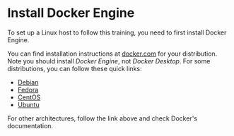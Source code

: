 # Install Docker Engine

To set up a Linux host to follow this training, you need to first install Docker Engine.

You can find installation instructions
at [docker.com](https://docs.docker.com/engine/install/) for your distribution. Note
you should install *Docker Engine*, not *Docker Desktop*. For some distributions, you can
follow these quick links:

- [Debian](https://docs.docker.com/engine/install/debian/)
- [Fedora](https://docs.docker.com/engine/install/fedora/)
- [CentOS](https://docs.docker.com/engine/install/centos/)
- [Ubuntu](https://docs.docker.com/engine/install/ubuntu/)

For other architectures, follow the link above and check Docker's documentation.

